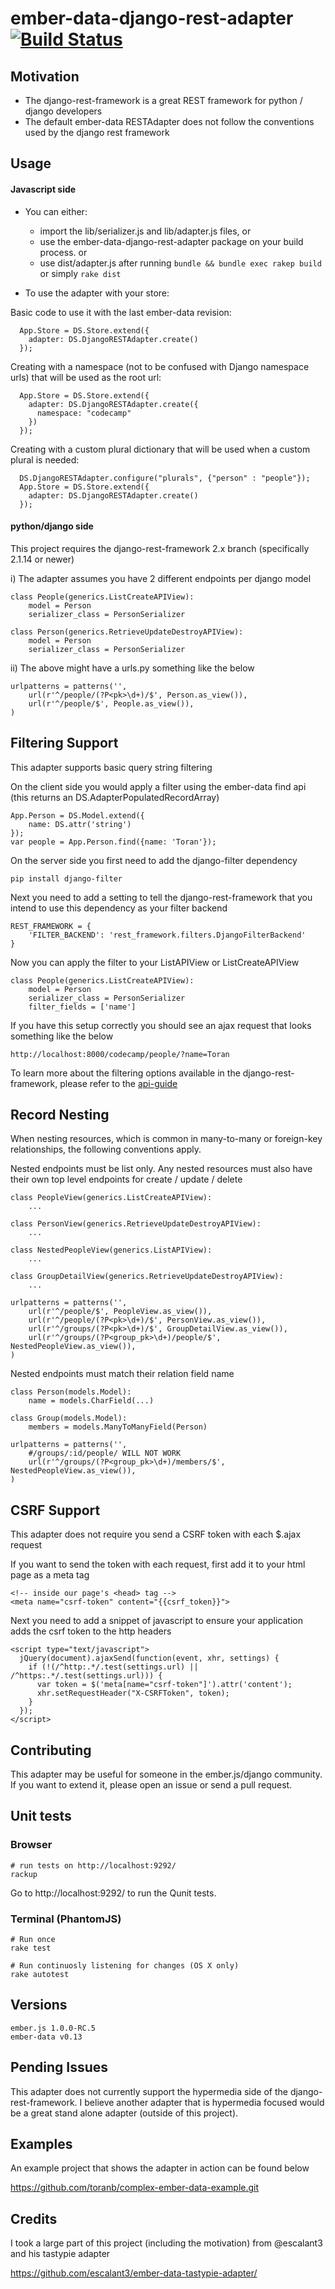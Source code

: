 # ember-data-django-rest-adapter [![Build Status](https://secure.travis-ci.org/toranb/ember-data-django-rest-adapter.png?branch=master)](https://travis-ci.org/toranb/ember-data-django-rest-adapter)

## Motivation
- The django-rest-framework is a great REST framework for python / django developers
- The default ember-data RESTAdapter does not follow the conventions used by the django rest framework


## Usage

#### Javascript side

- You can either:
  - import the lib/serializer.js and lib/adapter.js files, or
  - use the ember-data-django-rest-adapter package on your build process.
  or
  - use dist/adapter.js after running `bundle && bundle exec rakep build` or simply `rake dist`

- To use the adapter with your store:

Basic code to use it with the last ember-data revision:

      App.Store = DS.Store.extend({
        adapter: DS.DjangoRESTAdapter.create()
      });

Creating with a namespace (not to be confused with Django namespace urls) that will be used as the root url:

      App.Store = DS.Store.extend({
        adapter: DS.DjangoRESTAdapter.create({
          namespace: "codecamp"
        })
      });

Creating with a custom plural dictionary that will be used when a custom plural is needed:

      DS.DjangoRESTAdapter.configure("plurals", {"person" : "people"});
      App.Store = DS.Store.extend({
        adapter: DS.DjangoRESTAdapter.create()
      });


#### python/django side
This project requires the django-rest-framework 2.x branch (specifically 2.1.14 or newer)

i) The adapter assumes you have 2 different endpoints per django model

    class People(generics.ListCreateAPIView):
        model = Person
        serializer_class = PersonSerializer

    class Person(generics.RetrieveUpdateDestroyAPIView):
        model = Person
        serializer_class = PersonSerializer


ii) The above might have a urls.py something like the below

    urlpatterns = patterns('',
        url(r'^/people/(?P<pk>\d+)/$', Person.as_view()),
        url(r'^/people/$', People.as_view()),
    )


## Filtering Support
This adapter supports basic query string filtering

On the client side you would apply a filter using the ember-data find api (this returns an DS.AdapterPopulatedRecordArray)

	App.Person = DS.Model.extend({
	    name: DS.attr('string')
	});
	var people = App.Person.find({name: 'Toran'});

On the server side you first need to add the django-filter dependency

    pip install django-filter

Next you need to add a setting to tell the django-rest-framework that you intend to use this dependency as your filter backend

    REST_FRAMEWORK = {
        'FILTER_BACKEND': 'rest_framework.filters.DjangoFilterBackend'
    }

Now you can apply the filter to your ListAPIView or ListCreateAPIView

    class People(generics.ListCreateAPIView):
        model = Person
        serializer_class = PersonSerializer
        filter_fields = ['name']

If you have this setup correctly you should see an ajax request that looks something like the below

    http://localhost:8000/codecamp/people/?name=Toran

To learn more about the filtering options available in the django-rest-framework, please refer to the [api-guide][filtering]

[filtering]: http://django-rest-framework.org/api-guide/filtering.html#generic-filtering


## Record Nesting
When nesting resources, which is common in many-to-many or foreign-key relationships, the following conventions apply.

Nested endpoints must be list only.  Any nested resources must also have their own top level endpoints for create / update / delete

    class PeopleView(generics.ListCreateAPIView):
        ...
    
    class PersonView(generics.RetrieveUpdateDestroyAPIView):
        ...
    
    class NestedPeopleView(generics.ListAPIView):
        ...
    
    class GroupDetailView(generics.RetrieveUpdateDestroyAPIView):
        ...
    
    urlpatterns = patterns('',
        url(r'^/people/$', PeopleView.as_view()),
        url(r'^/people/(?P<pk>\d+)/$', PersonView.as_view()),
        url(r'^/groups/(?P<pk>\d+)/$', GroupDetailView.as_view()),
        url(r'^/groups/(?P<group_pk>\d+)/people/$', NestedPeopleView.as_view()),
    )

Nested endpoints must match their relation field name

    class Person(models.Model):
        name = models.CharField(...)
    
    class Group(models.Model):
        members = models.ManyToManyField(Person)
    
    urlpatterns = patterns('',
        #/groups/:id/people/ WILL NOT WORK
        url(r'^/groups/(?P<group_pk>\d+)/members/$', NestedPeopleView.as_view()),
    )

## CSRF Support
This adapter does not require you send a CSRF token with each $.ajax request

If you want to send the token with each request, first add it to your html page as a meta tag

    <!-- inside our page's <head> tag -->
    <meta name="csrf-token" content="{{csrf_token}}">

Next you need to add a snippet of javascript to ensure your application adds the csrf token to the http headers

    <script type="text/javascript">
      jQuery(document).ajaxSend(function(event, xhr, settings) {
        if (!(/^http:.*/.test(settings.url) || /^https:.*/.test(settings.url))) {
          var token = $('meta[name="csrf-token"]').attr('content');
          xhr.setRequestHeader("X-CSRFToken", token);
        }
      });
    </script>

## Contributing
This adapter may be useful for someone in the ember.js/django community. If you want to extend it, please open an issue or send a pull request.

## Unit tests

### Browser

    # run tests on http://localhost:9292/
    rackup

Go to http://localhost:9292/ to run the Qunit tests.

### Terminal (PhantomJS)

    # Run once
    rake test

    # Run continuosly listening for changes (OS X only)
    rake autotest

## Versions
    ember.js 1.0.0-RC.5
    ember-data v0.13

## Pending Issues
This adapter does not currently support the hypermedia side of the django-rest-framework. I believe another adapter that is hypermedia focused would be a great stand alone adapter (outside of this project).

## Examples
An example project that shows the adapter in action can be found below

https://github.com/toranb/complex-ember-data-example.git

## Credits
I took a large part of this project (including the motivation) from @escalant3 and his tastypie adapter

https://github.com/escalant3/ember-data-tastypie-adapter/
